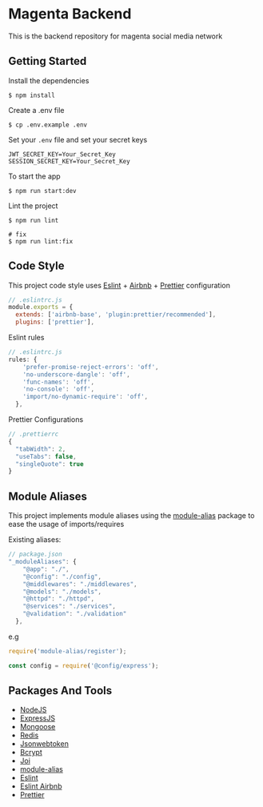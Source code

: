 # Magenta Backend

This is the backend repository for magenta social media network

## Getting Started

Install the dependencies

```shell
$ npm install
```

Create a .env file

```shell
$ cp .env.example .env
```

Set your `.env` file and set your secret keys

```shell
JWT_SECRET_KEY=Your_Secret_Key
SESSION_SECRET_KEY=Your_Secret_Key
```

To start the app

```shell
$ npm run start:dev
```

Lint the project

```shell
$ npm run lint

# fix
$ npm run lint:fix
```

## Code Style

This project code style uses [Eslint](https://eslint.org/) + [Airbnb](https://github.com/airbnb/javascript) + [Prettier](https://prettier.io/) configuration

```js
// .eslintrc.js
module.exports = {
  extends: ['airbnb-base', 'plugin:prettier/recommended'],
  plugins: ['prettier'],
```

Eslint rules

```js
// .eslintrc.js
rules: {
    'prefer-promise-reject-errors': 'off',
    'no-underscore-dangle': 'off',
    'func-names': 'off',
    'no-console': 'off',
    'import/no-dynamic-require': 'off',
  },
```

Prettier Configurations

```js
// .prettierrc
{
  "tabWidth": 2,
  "useTabs": false,
  "singleQuote": true
}
```

## Module Aliases

This project implements module aliases using the [module-alias](https://github.com/ilearnio/module-alias) package to ease the usage of imports/requires

Existing aliases:

```javascript
// package.json
"_moduleAliases": {
    "@app": "./",
    "@config": "./config",
    "@middlewares": "./middlewares",
    "@models": "./models",
    "@httpd": "./httpd",
    "@services": "./services",
    "@validation": "./validation"
  },
```

e.g

```javascript
require('module-alias/register');

const config = require('@config/express');
```

## Packages And Tools

- [NodeJS](https://nodejs.org/)
- [ExpressJS](http://expressjs.com/)
- [Mongoose](https://mongoosejs.com/)
- [Redis](https://github.com/NodeRedis/node-redis)
- [Jsonwebtoken](https://github.com/auth0/node-jsonwebtoken#readme)
- [Bcrypt](https://github.com/kelektiv/node.bcrypt.js#readme)
- [Joi](https://www.npmjs.com/package/joi)
- [module-alias](https://github.com/ilearnio/module-alias)
- [Eslint](https://eslint.org/)
- [Eslint Airbnb](https://github.com/airbnb/javascript)
- [Prettier](https://prettier.io/)

